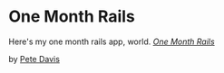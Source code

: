 # One Month Rails

Here's my one month rails app, world.
[*One Month Rails*](http://onemonthrails.com)

by [Pete Davis](http://www.petedavis.org)